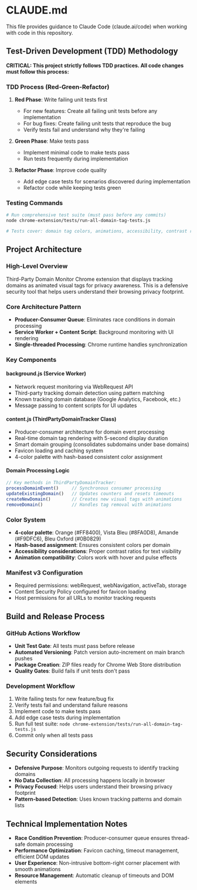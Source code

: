 # CLAUDE.md

This file provides guidance to Claude Code (claude.ai/code) when working with code in this repository.

## Test-Driven Development (TDD) Methodology

**CRITICAL: This project strictly follows TDD practices. All code changes must follow this process:**

### TDD Process (Red-Green-Refactor)
1. **Red Phase**: Write failing unit tests first
   - For new features: Create all failing unit tests before any implementation
   - For bug fixes: Create failing unit tests that reproduce the bug
   - Verify tests fail and understand why they're failing

2. **Green Phase**: Make tests pass
   - Implement minimal code to make tests pass
   - Run tests frequently during implementation

3. **Refactor Phase**: Improve code quality
   - Add edge case tests for scenarios discovered during implementation
   - Refactor code while keeping tests green

### Testing Commands
```bash
# Run comprehensive test suite (must pass before any commits)
node chrome-extension/tests/run-all-domain-tag-tests.js

# Tests cover: domain tag colors, animations, accessibility, contrast ratios
```

## Project Architecture

### High-Level Overview
Third-Party Domain Monitor Chrome extension that displays tracking domains as animated visual tags for privacy awareness. This is a defensive security tool that helps users understand their browsing privacy footprint.

### Core Architecture Pattern
- **Producer-Consumer Queue**: Eliminates race conditions in domain processing
- **Service Worker + Content Script**: Background monitoring with UI rendering
- **Single-threaded Processing**: Chrome runtime handles synchronization

### Key Components

#### background.js (Service Worker)
- Network request monitoring via WebRequest API
- Third-party tracking domain detection using pattern matching
- Known tracking domain database (Google Analytics, Facebook, etc.)
- Message passing to content scripts for UI updates

#### content.js (ThirdPartyDomainTracker Class)
- Producer-consumer architecture for domain event processing
- Real-time domain tag rendering with 5-second display duration
- Smart domain grouping (consolidates subdomains under base domains)
- Favicon loading and caching system
- 4-color palette with hash-based consistent color assignment

#### Domain Processing Logic
```javascript
// Key methods in ThirdPartyDomainTracker:
processDomainEvent()     // Synchronous consumer processing
updateExistingDomain()   // Updates counters and resets timeouts  
createNewDomain()        // Creates new visual tags with animations
removeDomain()           // Handles tag removal with animations
```

### Color System
- **4-color palette**: Orange (#FF8400), Vista Bleu (#8FA0D8), Amande (#F9DFC6), Bleu Oxford (#0B0829)
- **Hash-based assignment**: Ensures consistent colors per domain
- **Accessibility considerations**: Proper contrast ratios for text visibility
- **Animation compatibility**: Colors work with hover and pulse effects

### Manifest v3 Configuration
- Required permissions: webRequest, webNavigation, activeTab, storage
- Content Security Policy configured for favicon loading
- Host permissions for all URLs to monitor tracking requests

## Build and Release Process

### GitHub Actions Workflow
- **Unit Test Gate**: All tests must pass before release
- **Automated Versioning**: Patch version auto-increment on main branch pushes
- **Package Creation**: ZIP files ready for Chrome Web Store distribution
- **Quality Gates**: Build fails if unit tests don't pass

### Development Workflow
1. Write failing tests for new feature/bug fix
2. Verify tests fail and understand failure reasons
3. Implement code to make tests pass
4. Add edge case tests during implementation
5. Run full test suite: `node chrome-extension/tests/run-all-domain-tag-tests.js`
6. Commit only when all tests pass

## Security Considerations
- **Defensive Purpose**: Monitors outgoing requests to identify tracking domains
- **No Data Collection**: All processing happens locally in browser
- **Privacy Focused**: Helps users understand their browsing privacy footprint
- **Pattern-based Detection**: Uses known tracking patterns and domain lists

## Technical Implementation Notes
- **Race Condition Prevention**: Producer-consumer queue ensures thread-safe domain processing
- **Performance Optimization**: Favicon caching, timeout management, efficient DOM updates
- **User Experience**: Non-intrusive bottom-right corner placement with smooth animations
- **Resource Management**: Automatic cleanup of timeouts and DOM elements